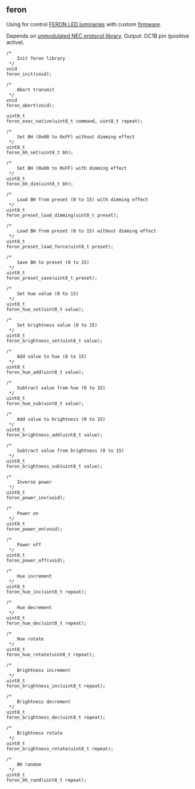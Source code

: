 ## feron

Using for control [FERON LED luminaries](https://shop.feron.ru/catalog/upravlyaemye_svetodiodnye_svetilniki/) with custom [firmware](https://github.com/dudanov/feron-light-advanced-control).

Depends on [unmodulated NEC protocol library](https://github.com/dmbs-libs/nec).
Output: OC1B pin (positive active).

```
/*
    Init feron library
 */
void
feron_init(void);

/*
    Abort transmit
 */
void
feron_abort(void);

uint8_t
feron_exec_native(uint8_t command, uint8_t repeat);

/*
    Set BH (0x00 to 0xFF) without dimming effect
 */
uint8_t
feron_bh_set(uint8_t bh);

/*
    Set BH (0x00 to 0xFF) with dimming effect
 */
uint8_t
feron_bh_dim(uint8_t bh);

/*
    Load BH from preset (0 to 15) with dimming effect
 */
uint8_t
feron_preset_load_dimming(uint8_t preset);

/*
    Load BH from preset (0 to 15) without dimming effect
 */
uint8_t
feron_preset_load_force(uint8_t preset);

/*
    Save BH to preset (0 to 15)
 */
uint8_t
feron_preset_save(uint8_t preset);

/*
    Set hue value (0 to 15)
 */
uint8_t
feron_hue_set(uint8_t value);

/*
    Set brightness value (0 to 15)
 */
uint8_t
feron_brightness_set(uint8_t value);

/*
    Add value to hue (0 to 15)
 */
uint8_t
feron_hue_add(uint8_t value);

/*
    Subtract value from hue (0 to 15)
 */
uint8_t
feron_hue_sub(uint8_t value);

/*
    Add value to brightness (0 to 15)
 */
uint8_t
feron_brightness_add(uint8_t value);

/*
    Subtract value from brightness (0 to 15)
 */
uint8_t
feron_brightness_sub(uint8_t value);

/*
    Inverse power
 */
uint8_t
feron_power_inv(void);

/*
    Power on
 */
uint8_t
feron_power_on(void);

/*
    Power off
 */
uint8_t
feron_power_off(void);

/*
    Hue increment
 */
uint8_t
feron_hue_inc(uint8_t repeat);

/*
    Hue decrement
 */
uint8_t
feron_hue_dec(uint8_t repeat);

/*
    Hue rotate
 */
uint8_t
feron_hue_rotate(uint8_t repeat);

/*
    Brightness increment
 */
uint8_t
feron_brightness_inc(uint8_t repeat);

/*
    Brightness decrement
 */
uint8_t
feron_brightness_dec(uint8_t repeat);

/*
    Brightness rotate
 */
uint8_t
feron_brightness_rotate(uint8_t repeat);

/*
    BH random
 */
uint8_t
feron_bh_rand(uint8_t repeat);
```
